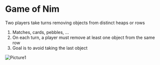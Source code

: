 # Game of Nim

Two players take turns removing objects from distinct heaps or rows
1) Matches, cards, pebbles, …
2) On each turn, a player must remove at least one object from the same row
3) Goal is to avoid taking the last object

![Picture1](https://user-images.githubusercontent.com/102126445/164948279-8fb724cb-9679-4634-b9bd-3510912ce8ec.png)

